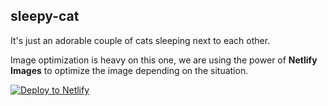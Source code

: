## sleepy-cat

It's just an adorable couple of cats sleeping next to each other.

Image optimization is heavy on this one, we are using the power 
of **Netlify Images** to optimize the image depending on the situation.

[![Deploy to Netlify](https://www.netlify.com/img/deploy/button.svg)](https://app.netlify.com/start/deploy?repository=https://github.com/code-jorge/netlify-sites&base=sleepy-cat)